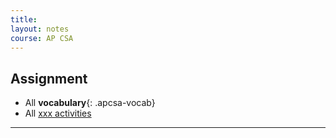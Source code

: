 ```yaml
---
title:  
layout: notes
course: AP CSA
---
```



## Assignment

- All **vocabulary**{: .apcsa-vocab}
- All [xxx activities]()

---

